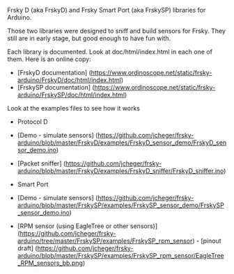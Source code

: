 Frsky D (aka FrskyD) and Frsky Smart Port (aka FrskySP) libraries for Arduino.

Those two libraries were designed to sniff and build sensors for Frsky. They still are in early stage, but good enough to have fun with.

Each library is documented. Look at doc/html/index.html in each one of them. Here is an online copy:
* [FrskyD documentation] (https://www.ordinoscope.net/static/frsky-arduino/FrskyD/doc/html/index.html)
* [FrskySP documentation] (https://www.ordinoscope.net/static/frsky-arduino/FrskySP/doc/html/index.html)

Look at the examples files to see how it works
* Protocol D
 * [Demo - simulate sensors] (https://github.com/jcheger/frsky-arduino/blob/master/FrskyD/examples/FrskyD_sensor_demo/FrskyD_sensor_demo.ino)
 * [Packet sniffer] (https://github.com/jcheger/frsky-arduino/blob/master/FrskyD/examples/FrskyD_sniffer/FrskyD_sniffer.ino)

* Smart Port
 * [Demo - simulate sensors] (https://github.com/jcheger/frsky-arduino/blob/master/FrskySP/examples/FrskySP_sensor_demo/FrskySP_sensor_demo.ino)
 * [RPM sensor (using EagleTree or other sensors)] (https://github.com/jcheger/frsky-arduino/tree/master/FrskySP/examples/FrskySP_rpm_sensor) - [pinout draft] (https://github.com/jcheger/frsky-arduino/blob/master/FrskySP/examples/FrskySP_rpm_sensor/EagleTree_RPM_sensors_bb.png)
 
